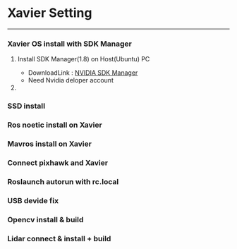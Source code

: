 # Xavier Setting
---

### Xavier OS install with SDK Manager
1) Install SDK Manager(1.8) on Host(Ubuntu) PC 

    - DownloadLink : [NVIDIA SDK Manager](developer.nvidia.com/nvidia-sdk-manager)
    - Need Nvidia deloper account

2) 

### SSD install

### Ros noetic install on Xavier

### Mavros install on Xavier

### Connect pixhawk and Xavier

### Roslaunch autorun with rc.local

### USB devide fix

### Opencv install & build

### Lidar connect & install + build
